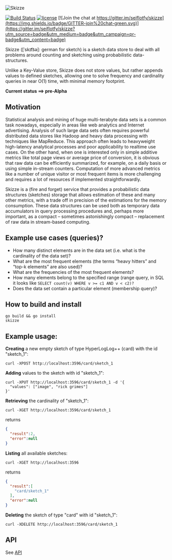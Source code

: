 ![Skizze](http://i.imgur.com/9z47NdA.png)

[![Build Status](https://travis-ci.org/seiflotfy/skizze.svg?branch=master)](https://travis-ci.org/seiflotfy/skizze) [![license](http://img.shields.io/badge/license-Apache-blue.svg)](https://raw.githubusercontent.com/seiflotfy/skizze/master/LICENSE) [![Join the chat at https://gitter.im/seiflotfy/skizze](https://img.shields.io/badge/GITTER-join%20chat-green.svg)](https://gitter.im/seiflotfy/skizze?utm_source=badge&utm_medium=badge&utm_campaign=pr-badge&utm_content=badge)

Skizze ([ˈskɪt͡sə]: german for sketch) is a sketch data store to deal with all problems around counting and sketching using probabilistic data-structures.

Unlike a Key-Value store, Skizze does not store values, but rather appends values to defined sketches, allowing one to solve frequency and cardinality queries in near O(1) time, with minimal memory footprint.

<b> Current status ==> pre-Alpha </b>

## Motivation

Statistical analysis and mining of huge multi-terabyte data sets is a common task nowadays, especially in areas like web analytics and Internet advertising. Analysis of such large data sets often requires powerful distributed data stores like Hadoop and heavy data processing with techniques like MapReduce. This approach often leads to heavyweight high-latency analytical processes and poor applicability to realtime use cases. On the other hand, when one is interested only in simple additive metrics like total page views or average price of conversion, it is obvious that raw data can be efficiently summarized, for example, on a daily basis or using simple in-stream counters.  Computation of more advanced metrics like a number of unique visitor or most frequent items is more challenging and requires a lot of resources if implemented straightforwardly.

Skizze is a (fire and forget) service that provides a probabilistic data structures (sketches) storage that allows estimation of these and many other metrics, with a trade off in precision of the estimations for the memory consumption. These data structures can be used both as temporary data accumulators in query processing procedures and, perhaps more important, as a compact – sometimes astonishingly compact – replacement of raw data in stream-based computing.

## Example use cases (queries)?
* How many distinct elements are in the data set (i.e. what is the cardinality of the data set)?
* What are the most frequent elements (the terms “heavy hitters” and “top-k elements” are also used)?
* What are the frequencies of the most frequent elements?
* How many elements belong to the specified range (range query, in SQL it looks like `SELECT count(v) WHERE v >= c1 AND v < c2)?`
* Does the data set contain a particular element (membership query)?

## How to build and install

```
go build && go install
skizze
```

## Example usage:

**Creating** a new empty sketch of type HyperLogLog++ (card) with the id "sketch_1":
```{r, engine='bash', count_lines}
curl -XPOST http://localhost:3596/card/sketch_1
```


**Adding** values to the sketch with id "sketch_1":
```{r, engine='bash', count_lines}
curl -XPUT http://localhost:3596/card/sketch_1 -d '{
  "values": ["image", "rick grimes"]
}'
```


**Retrieving** the cardinality of "sketch_1":
```{r, engine='bash', count_lines}
curl -XGET http://localhost:3596/card/sketch_1
```
returns
```json
{
  "result":2,
  "error":null
}
```

**Listing** all available sketches:
```{r, engine='bash', count_lines}
curl -XGET http://localhost:3596
```
returns
```json
{
  "result":[
    "card/sketch_1"
  ],
  "error":null
}
```

**Deleting** the sketch of type "card" with id "sketch_1":
```{r, engine='bash', count_lines}
curl -XDELETE http://localhost:3596/card/sketch_1
```


## API

See [API](docs/API.md)
